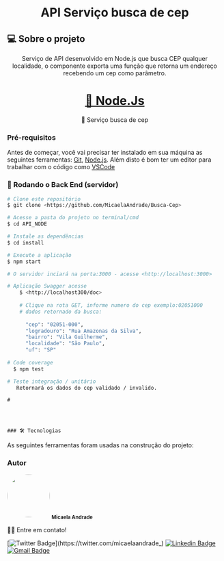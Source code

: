 <h1 align="center">API Serviço busca de cep</h1>
            
    
## 💻 Sobre o projeto
<p align="center">Serviço de API desenvolvido em Node.js que busca CEP qualquer localidade,
        o componente exporta uma função que retorna um endereço recebendo um cep como parâmetro.</p>
     
<h1 align="center">
    <a href="https://nodejs.org/en/">🔗 Node.Js</a>
</h1>
<p align="center">🚀 Serviço busca de cep</p>        


### Pré-requisitos

Antes de começar, você vai precisar ter instalado em sua máquina as seguintes ferramentas:
[Git](https://git-scm.com), [Node.js](https://nodejs.org/en/). 
Além disto é bom ter um editor para trabalhar com o código como [VSCode](https://code.visualstudio.com/)

### 🎲 Rodando o Back End (servidor)

```bash
# Clone este repositório
$ git clone <https://github.com/MicaelaAndrade/Busca-Cep>

# Acesse a pasta do projeto no terminal/cmd
$ cd API_NODE

# Instale as dependências
$ cd install

# Execute a aplicação
$ npm start

# O servidor inciará na porta:3000 - acesse <http://localhost:3000> 

# Aplicação Swagger acesse 
    $ <http://localhost300/doc>
    
    # Clique na rota GET, informe numero do cep exemplo:02051000
    # dados retornado da busca: 
    
      "cep": "02051-000",
      "logradouro": "Rua Amazonas da Silva",
      "bairro": "Vila Guilherme",
      "localidade": "São Paulo",
      "uf": "SP"
    
# Code coverage
  $ npm test

# Teste integração / unitário
   Retornará os dados do cep validado / invalido. 

```




    # 
    
    
    

    ### 🛠 Tecnologias

As seguintes ferramentas foram usadas na construção do projeto:


### Autor

 <img style="border-radius: 50%;" src="https://user-images.githubusercontent.com/53954022/92161695-549d5400-ee07-11ea-9373-cc42e7ee53a5.png" width="100px;" alt=""/>
 <sub><b>Micaela Andrade</b></sub>

 👋🏽 Entre em contato!

[![Twitter Badge](https://img.shields.io/badge/-@micaelaandrade_-1ca0f1?style=flat-square&labelColor=1ca0f1&logo=twitter&logoColor=white&link=https://twitter.com/micaelaandrade_)](https://twitter.com/micaelaandrade_) [![Linkedin Badge](https://img.shields.io/badge/-Micaela-blue?style=flat-square&logo=Linkedin&logoColor=white&link=https://www.linkedin.com/in/micaela-andrade/)](https://www.linkedin.com/in/micaela-andrade/) 
[![Gmail Badge](https://img.shields.io/badge/-micaela17andrade@gmail.com-c14438?style=flat-square&logo=Gmail&logoColor=white&link=mailto:micaela17andrade@gmail.com)](mailto:micaela17andrade@gmail.com)

